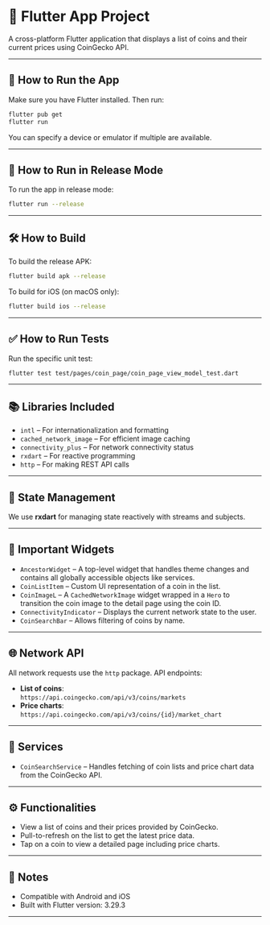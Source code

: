 # 📱 Flutter App Project

A cross-platform Flutter application that displays a list of coins and their current prices using CoinGecko API.

---

## 🚀 How to Run the App

Make sure you have Flutter installed. Then run:

```bash
flutter pub get
flutter run
```

You can specify a device or emulator if multiple are available.

---

## 🏁 How to Run in Release Mode

To run the app in release mode:

```bash
flutter run --release
```

---

## 🛠️ How to Build

To build the release APK:

```bash
flutter build apk --release
```

To build for iOS (on macOS only):

```bash
flutter build ios --release
```

---

## ✅ How to Run Tests

Run the specific unit test:

```bash
flutter test test/pages/coin_page/coin_page_view_model_test.dart
```

---

## 📚 Libraries Included

- `intl` – For internationalization and formatting
- `cached_network_image` – For efficient image caching
- `connectivity_plus` – For network connectivity status
- `rxdart` – For reactive programming
- `http` – For making REST API calls

---

## 🧠 State Management

We use **rxdart** for managing state reactively with streams and subjects.

---

## 🧩 Important Widgets

- `AncestorWidget` – A top-level widget that handles theme changes and contains all globally accessible objects like services.
- `CoinListItem` – Custom UI representation of a coin in the list.
- `CoinImageL` – A `CachedNetworkImage` widget wrapped in a `Hero` to transition the coin image to the detail page using the coin ID.
- `ConnectivityIndicator` – Displays the current network state to the user.
- `CoinSearchBar` – Allows filtering of coins by name.

---

## 🌐 Network API

All network requests use the `http` package. API endpoints:

- **List of coins**:  
  `https://api.coingecko.com/api/v3/coins/markets`
- **Price charts**:  
  `https://api.coingecko.com/api/v3/coins/{id}/market_chart`

---

## 🧰 Services

- `CoinSearchService` – Handles fetching of coin lists and price chart data from the CoinGecko API.

---

## ⚙️ Functionalities

- View a list of coins and their prices provided by CoinGecko.
- Pull-to-refresh on the list to get the latest price data.
- Tap on a coin to view a detailed page including price charts.

---

## 📎 Notes

- Compatible with Android and iOS
- Built with Flutter version: 3.29.3

---
